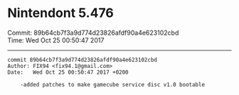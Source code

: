 # Nintendont 5.476
Commit: 89b64cb7f3a9d774d23826afdf90a4e623102cbd  
Time: Wed Oct 25 00:50:47 2017   

-----

```
commit 89b64cb7f3a9d774d23826afdf90a4e623102cbd
Author: FIX94 <fix94.1@gmail.com>
Date:   Wed Oct 25 00:50:47 2017 +0200

    -added patches to make gamecube service disc v1.0 bootable
```
